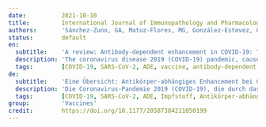 ```yaml
---
date:          2021-10-10
title:         International Journal of Immunopathology and Pharmacology
authors:       'Sánchez-Zuno, GA, Matuz-Flores, MG, González-Estevez, G, et al.'
status:        default
en:
  subtitle:    'A review: Antibody-dependent enhancement in COVID-19: The not so friendly side of antibodies'
  description: 'The coronavirus disease 2019 (COVID-19) pandemic, caused by severe acute respiratory syndrome coronavirus 2 (SARS-CoV-2), represents an unprecedented global public health emergency with economic and social consequences. One of the main concerns in the development of vaccines is the antibody-dependent enhancement phenomenon, better known as ADE. In this review, we provide an overview of SARS-CoV-2 infection as well as the immune response generated by the host. On the bases of this principle, we also describe what is known about the ADE phenomenon in various viral infections and its possible role as a limiting factor in the development of new vaccines and therapeutic strategies.'
  tags:        [COVID-19, SARS-CoV-2, ADE, vaccine, antibody-dependent enhancement]
de:
  subtitle:    'Eine Übersicht: Antikörper-abhängiges Enhancement bei COVID-19: Die nicht so freundliche Seite der Antikörper'
  description: 'Die Coronavirus-Pandemie 2019 (COVID-19), die durch das schwere akute respiratorische Syndrom Coronavirus 2 (SARS-CoV-2) verursacht wird, stellt einen beispiellosen globalen Gesundheitsnotstand mit wirtschaftlichen und sozialen Folgen dar. Eines der Hauptprobleme bei der Entwicklung von Impfstoffen ist das Phänomen des Antikörper-abhängigen Enhancements, besser bekannt als ADE. In dieser Übersicht geben wir einen Überblick über die SARS-CoV-2-Infektion und die vom Wirt ausgelöste Immunantwort. Auf der Grundlage dieses Prinzips beschreiben wir auch, was über das ADE-Phänomen bei verschiedenen Virusinfektionen bekannt ist, und seine mögliche Rolle als limitierender Faktor bei der Entwicklung neuer Impfstoffe und therapeutischer Strategien.' 
  tags:        [COVID-19, SARS-CoV-2, ADE, Impfstoff, Antikörper-abhängiges Enhancement]
group:         'Vaccines'
credit:        https://doi.org/10.1177/20587384211050199
---
```


